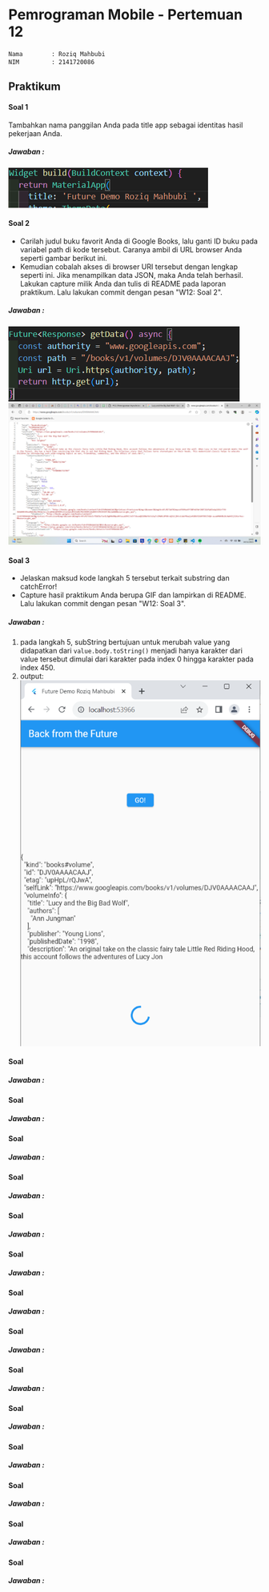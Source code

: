 # Pemrograman Mobile - Pertemuan 12
```
Nama        : Roziq Mahbubi
NIM         : 2141720086
```

## Praktikum

#### Soal 1
Tambahkan nama panggilan Anda pada title app sebagai identitas hasil pekerjaan Anda.
##### Jawaban :
![Alt text](image.png)

#### Soal 2
* Carilah judul buku favorit Anda di Google Books, lalu ganti ID buku pada variabel path di kode tersebut. Caranya ambil di URL browser Anda seperti gambar berikut ini.
* Kemudian cobalah akses di browser URI tersebut dengan lengkap seperti ini. Jika menampilkan data JSON, maka Anda telah berhasil. Lakukan capture milik Anda dan tulis di README pada laporan praktikum. Lalu lakukan commit dengan pesan "W12: Soal 2".
##### Jawaban :
![Alt text](image-2.png)
![Alt text](image-1.png)

#### Soal 3
* Jelaskan maksud kode langkah 5 tersebut terkait substring dan catchError!
* Capture hasil praktikum Anda berupa GIF dan lampirkan di README. Lalu lakukan commit dengan pesan "W12: Soal 3".
##### Jawaban :
1. pada langkah 5, subString bertujuan untuk merubah value yang didapatkan dari ```value.body.toString()``` menjadi hanya karakter dari value tersebut dimulai dari karakter pada index 0 hingga karakter pada index 450.
2. output: ![Alt text](image-3.png)
 
#### Soal 
##### Jawaban :
 
#### Soal 
##### Jawaban :
 
#### Soal 
##### Jawaban :
 
#### Soal 
##### Jawaban :
 
#### Soal 
##### Jawaban :
 
#### Soal 
##### Jawaban :
 
#### Soal 
##### Jawaban :
 
#### Soal 
##### Jawaban :
 
#### Soal 
##### Jawaban :
 
#### Soal 
##### Jawaban :
 
#### Soal 
##### Jawaban :
 
#### Soal 
##### Jawaban :
 
#### Soal 
##### Jawaban :
 
#### Soal 
##### Jawaban :
 